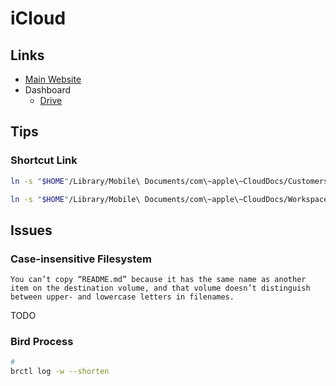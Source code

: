 # iCloud

## Links

- [Main Website](https://icloud.com)
- Dashboard
  - [Drive](https://icloud.com/iclouddrive)

## Tips

### Shortcut Link

```sh
ln -s "$HOME"/Library/Mobile\ Documents/com\~apple\~CloudDocs/Customers "$HOME"/Customers

ln -s "$HOME"/Library/Mobile\ Documents/com\~apple\~CloudDocs/Workspace "$HOME"/Workspace
```

## Issues

### Case-insensitive Filesystem

```log
You can’t copy “README.md” because it has the same name as another item on the destination volume, and that volume doesn’t distinguish between upper- and lowercase letters in filenames.
```

TODO

### Bird Process

```sh
#
brctl log -w --shorten
```
